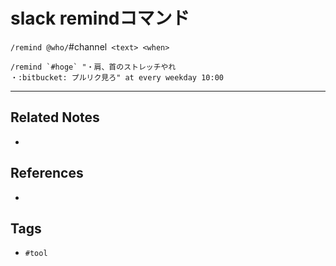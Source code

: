 # slack remindコマンド
`/remind @who/`#channel` <text> <when>`

```
/remind `#hoge` "・肩、首のストレッチやれ
・:bitbucket: プルリク見ろ" at every weekday 10:00
```

---
## Related Notes
- 

## References
- 

## Tags
- `#tool` 